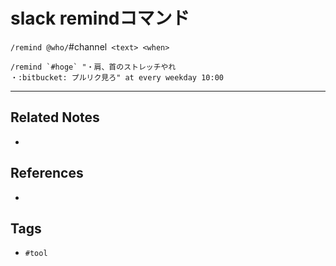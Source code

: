 # slack remindコマンド
`/remind @who/`#channel` <text> <when>`

```
/remind `#hoge` "・肩、首のストレッチやれ
・:bitbucket: プルリク見ろ" at every weekday 10:00
```

---
## Related Notes
- 

## References
- 

## Tags
- `#tool` 